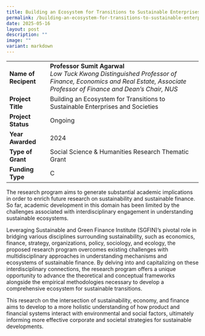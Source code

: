 ```yaml
---
title: Building an Ecosystem for Transitions to Sustainable Enterprises and Societies
permalink: /building-an-ecosystem-for-transitions-to-sustainable-enterprises-and-societies/
date: 2025-05-16
layout: post
description: ""
image: ""
variant: markdown
---
```

|  |  |
|---|---|
| **Name of Recipent** | **Professor Sumit Agarwal**<br>_Low Tuck Kwong Distinguished Professor of Finance, Economics and Real Estate,  Associate Professor of Finance and Dean’s Chair, NUS_ |
| **Project Title** | Building an Ecosystem for Transitions to Sustainable Enterprises and Societies |
| **Project Status** | Ongoing |
| **Year Awarded** | 2024 |
| **Type of Grant** | Social Science &amp; Humanities Research Thematic Grant |
|**Funding Type** | C |

The research program aims to generate substantial academic implications in order to enrich future research on sustainability and sustainable finance. So far, academic development in this domain has been limited by the challenges associated with interdisciplinary engagement in understanding sustainable ecosystems.  
  
Leveraging Sustainable and Green Finance Institute (SGFIN)’s pivotal role in bridging various disciplines surrounding sustainability, such as economics, finance, strategy, organizations, policy, sociology, and ecology, the proposed research program overcomes existing challenges with multidisciplinary approaches in understanding mechanisms and ecosystems of sustainable finance. By delving into and capitalizing on these interdisciplinary connections, the research program offers a unique opportunity to advance the theoretical and conceptual frameworks alongside the empirical methodologies necessary to develop a comprehensive ecosystem for sustainable transitions.  
  
This research on the intersection of sustainability, economy, and finance aims to develop to a more holistic understanding of how product and financial systems interact with environmental and social factors, ultimately informing more effective corporate and societal strategies for sustainable developments.